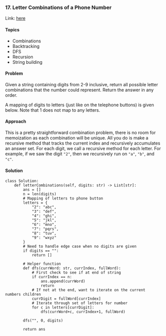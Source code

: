 ### 17. Letter Combinations of a Phone Number

Link: [here](https://leetcode.com/problems/letter-combinations-of-a-phone-number/)

#### Topics
- Combinations
- Backtracking
- DFS
- Recursion
- String building

#### Problem
Given a string containing digits from 2-9 inclusive, return all possible letter combinations that the number could represent. Return the answer in any order.

A mapping of digits to letters (just like on the telephone buttons) is given below. Note that 1 does not map to any letters.

#### Approach
This is a pretty straightforward combination problem, there is no room for memoization as each combination will be unique. 
All you do is make a recursive method that tracks the current index and recursively accumulates an answer set.
For each digit, we call a recursive method for each letter. For example, if we saw the digit `"2"`, then we recursively run on `"a"`, `"b"`, and `"c"`.

#### Solution
```
class Solution:
    def letterCombinations(self, digits: str) -> List[str]:
        ans = []
        n = len(digits)
        # Mapping of letters to phone button
        letters = {
            "2": "abc", 
            "3": "def", 
            "4": "ghi", 
            "5": "jkl", 
            "6": "mno", 
            "7": "pqrs", 
            "8": "tuv", 
            "9": "wxyz"
        }
        # Need to handle edge case when no digits are given
        if digits == "":
            return []
        
        # Helper function
        def dfs(currWord: str, currIndex, fullWord):
            # First check to see if at end of string
            if currIndex == n:
                ans.append(currWord)
                return
            # If not at the end, want to iterate on the current numbers children 
            currDigit = fullWord[currIndex]
            # Iterate through set of letters for number
            for c in letters[currDigit]:
                dfs(currWord+c, currIndex+1, fullWord)
        
        dfs("", 0, digits)
        
        return ans
```

